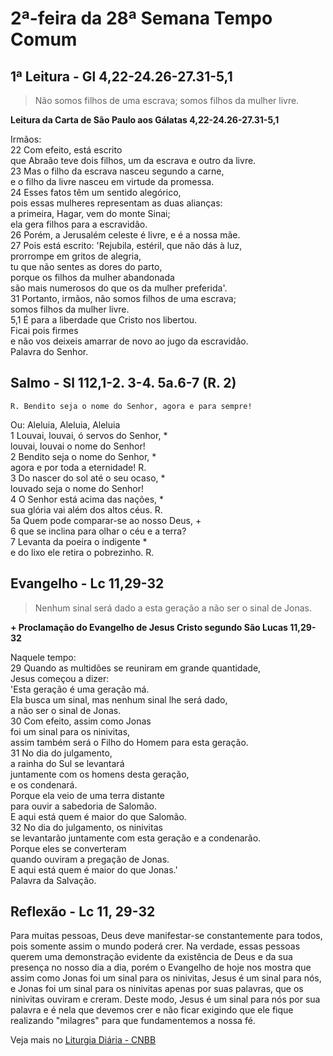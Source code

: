 # 2ª-feira da 28ª Semana Tempo Comum

## 1ª Leitura - Gl 4,22-24.26-27.31-5,1

> Não somos filhos de uma escrava; somos filhos da mulher livre.

**Leitura da Carta de São Paulo aos Gálatas 4,22-24.26-27.31-5,1**

Irmãos:   
22 Com efeito, está escrito   
 que Abraão teve dois filhos, um da escrava e outro da livre.   
23 Mas o filho da escrava nasceu segundo a carne,   
 e o filho da livre nasceu em virtude da promessa.   
24 Esses fatos têm um sentido alegórico,   
 pois essas mulheres representam as duas alianças:   
 a primeira, Hagar, vem do monte Sinai;   
 ela gera filhos para a escravidão.   
26 Porém, a Jerusalém celeste é livre, e é a nossa mãe.   
27 Pois está escrito: 'Rejubila, estéril, que não dás à luz,   
 prorrompe em gritos de alegria,   
 tu que não sentes as dores do parto,   
 porque os filhos da mulher abandonada   
 são mais numerosos do que os da mulher preferida'.   
31 Portanto, irmãos, não somos filhos de uma escrava;   
 somos filhos da mulher livre.   
5,1 É para a liberdade que Cristo nos libertou.   
 Ficai pois firmes   
 e não vos deixeis amarrar de novo ao jugo da escravidão.   
 Palavra do Senhor.

## Salmo - Sl 112,1-2. 3-4. 5a.6-7 (R. 2)

`R. Bendito seja o nome do Senhor, agora e para sempre!`

Ou: Aleluia, Aleluia, Aleluia   
1 Louvai, louvai, ó servos do Senhor, *   
 louvai, louvai o nome do Senhor!   
2 Bendito seja o nome do Senhor, *   
 agora e por toda a eternidade! R.       
3 Do nascer do sol até o seu ocaso, *   
 louvado seja o nome do Senhor!   
4 O Senhor está acima das nações, *   
 sua glória vai além dos altos céus. R.       
5a Quem pode comparar-se ao nosso Deus, +   
6 que se inclina para olhar o céu e a terra?   
7 Levanta da poeira o indigente *   
 e do lixo ele retira o pobrezinho. R.

## Evangelho - Lc 11,29-32

> Nenhum sinal será dado a esta geração a não ser o sinal de Jonas.

**+ Proclamação do Evangelho de Jesus Cristo segundo São Lucas  11,29-32**

Naquele tempo:    
29 Quando as multidões se reuniram em grande quantidade,   
 Jesus começou a dizer:   
 'Esta geração é uma geração má.   
 Ela busca um sinal, mas nenhum sinal lhe será dado,   
 a não ser o sinal de Jonas.    
30 Com efeito, assim como Jonas   
 foi um sinal para os ninivitas,   
 assim também será o Filho do Homem para esta geração.    
31 No dia do julgamento,   
 a rainha do Sul se levantará   
 juntamente com os homens desta geração,   
 e os condenará.   
 Porque ela veio de uma terra distante   
 para ouvir a sabedoria de Salomão.   
 E aqui está quem é maior do que Salomão.    
32 No dia do julgamento, os ninivitas   
 se levantarão juntamente com esta geração e a condenarão.   
 Porque eles se converteram   
 quando ouviram a pregação de Jonas.   
 E aqui está quem é maior do que Jonas.'   
 Palavra da Salvação.

## Reflexão - Lc 11, 29-32

Para muitas pessoas, Deus deve manifestar-se constantemente para todos, pois somente assim o mundo poderá crer. Na verdade, essas pessoas querem uma demonstração evidente da existência de Deus e da sua presença no nosso dia a dia, porém o Evangelho de hoje nos mostra que assim como Jonas foi um sinal para os ninivitas, Jesus é um sinal para nós, e Jonas foi um sinal para os ninivitas apenas por suas palavras, que os ninivitas ouviram e creram. Deste modo, Jesus é um sinal para nós por sua palavra e é nela que devemos crer e não ficar exigindo que ele fique realizando "milagres" para que fundamentemos a nossa fé.

Veja mais no [Liturgia Diária - CNBB](http://liturgiadiaria.cnbb.org.br/app/user/user/UserView.php?ano=2016&mes=10&dia=10)